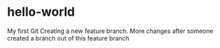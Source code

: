 # hello-world
My first Git
Creating a new feature branch. 
More changes after someone created a branch out of this feature branch

